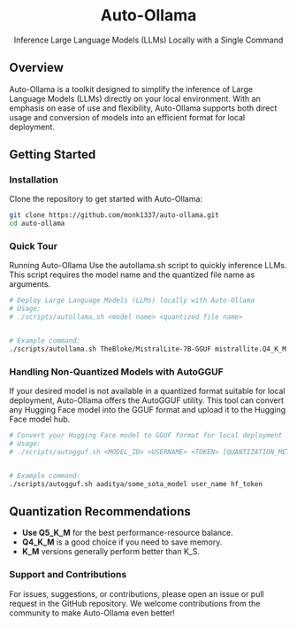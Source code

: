 <div align="center">
<h1>Auto-Ollama</h1>
<p>Inference Large Language Models (LLMs) Locally with a Single Command</p>
</div>

## Overview

Auto-Ollama is a toolkit designed to simplify the inference of Large Language Models (LLMs) directly on your local environment. With an emphasis on ease of use and flexibility, Auto-Ollama supports both direct usage and conversion of models into an efficient format for local deployment.

## Getting Started

### Installation

Clone the repository to get started with Auto-Ollama:

```bash
git clone https://github.com/monk1337/auto-ollama.git
cd auto-ollama
```

### Quick Tour
Running Auto-Ollama
Use the autollama.sh script to quickly inference LLMs. This script requires the model name and the quantized file name as arguments.

```bash
# Deploy Large Language Models (LLMs) locally with Auto-Ollama
# Usage:
# ./scripts/autollama.sh <model name> <quantized file name>


# Example command:
./scripts/autollama.sh TheBloke/MistralLite-7B-GGUF mistrallite.Q4_K_M.gguf
```


### Handling Non-Quantized Models with AutoGGUF
If your desired model is not available in a quantized format suitable for local deployment, Auto-Ollama offers the AutoGGUF utility. This tool can convert any Hugging Face model into the GGUF format and upload it to the Hugging Face model hub.

```bash
# Convert your Hugging Face model to GGUF format for local deployment
# Usage:
# ./scripts/autogguf.sh <MODEL_ID> <USERNAME> <TOKEN> [QUANTIZATION_METHODS (optional)]


# Example command:
./scripts/autogguf.sh aaditya/some_sota_model user_name hf_token
```

## Quantization Recommendations
- **Use Q5_K_M** for the best performance-resource balance.
- **Q4_K_M** is a good choice if you need to save memory.
- **K_M** versions generally perform better than K_S.

### Support and Contributions
For issues, suggestions, or contributions, please open an issue or pull request in the GitHub repository. We welcome contributions from the community to make Auto-Ollama even better!
